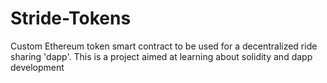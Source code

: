 # Stride-Tokens
Custom Ethereum token smart contract to be used for a decentralized ride sharing 'dapp'. This is a project aimed at learning about solidity and dapp development
